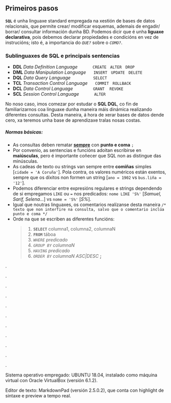 ## Primeiros pasos

**```SQL```** é unha linguaxe standard empregada na xestión de bases de datos relacionais, que permite crear/ modificar esquemas, ademais de engadir/ borrar/ consultar información dunha BD. Podemos dicir que é unha **liguaxe declarativa**, pois debemos declarar propiedades e condicións en vez de instrucións; isto é, a importancia do *```QUE?```* sobre o *```COMO?```*.

### Sublinguaxes de SQL e principais sentencias

- **DDL** *Data Definition Language* &nbsp;&nbsp;&nbsp;&nbsp;&nbsp;&nbsp;&nbsp;&nbsp;&nbsp;&nbsp; ```CREATE``` &nbsp; ```ALTER``` &nbsp; ```DROP```
- **DML** *Data Manipulation Language* &nbsp;&nbsp;&nbsp;&nbsp; ```INSERT``` &nbsp; ```UPDATE``` &nbsp; ```DELETE```
- **DQL** *Data Query Language* &nbsp;&nbsp;&nbsp;&nbsp;&nbsp;&nbsp;&nbsp;&nbsp;&nbsp;&nbsp;&nbsp;&nbsp;&nbsp;&nbsp;&nbsp;&nbsp; ```SELECT```
- **TCL** *Transaction Control Language* &nbsp;&nbsp;&nbsp;&nbsp; ```COMMIT``` &nbsp; ```ROLLBACK```
- **DCL** *Data Control Language* &nbsp;&nbsp;&nbsp;&nbsp;&nbsp;&nbsp;&nbsp;&nbsp;&nbsp;&nbsp;&nbsp;&nbsp;&nbsp;&nbsp; ```GRANT``` &nbsp;&nbsp; ```REVOKE```
- **SCL** *Session Control Language* &nbsp;&nbsp;&nbsp;&nbsp;&nbsp;&nbsp;&nbsp;&nbsp;&nbsp;&nbsp; ```ALTER```

No noso caso, imos comezar por estudar o **SQL DQL**, co fin de familiarizarnos coa linguaxe dunha maneira máis dinámica realizando diferentes consultas. Desta maneira, á hora de xerar bases de datos dende cero, xa teremos unha base de aprendizaxe tralas nosas costas.

##### Normas básicas: 

- As consultas deben rematar <u>**sempre**</u> con **punto e coma** ```;```
- Por convenio, as sentencias e funcións adoitan escribirse en **maiúsculas**, pero é importante coñecer que SQL non as distingue das minúsculas. 
- As cadeas de texto ou strings van sempre entre **comiñas** simples [```cidade = 'A Coruña'```]. Pola contra, os valores numéricos están exentos, sempre que os díxitos non formen un string [```ano = 1902``` vs ```bus.liña = '12'```].
- Podemos diferenciar entre expresións regulares e strings dependendo de si empregamos ```LIKE``` ou ```=``` nos predicados: ```nome LIKE 'S%'``` [*Samuel, Sarif, Selena...*] vs ```nome = 'S%'``` [*S%*].
- Igual que noutras linguaxes, os comentarios realízanse desta maneira ```/* texto que non interfire na consulta, salvo que o comentario inclúa punto e coma */```
- Orde na que se escriben as diferentes funcións:
	>1. **```SELECT```** columna1, columna2, columnaN
	>2. **```FROM```** táboa
	>3. *```WHERE```  predicado*
	>4. *```GROUP BY``` columnaN*
	>5. *```HAVING```  predicado*
	>6. *```ORDER BY``` columnaN ASC|DESC* **;**


.

.

.

.

.

.

.

.

.

.

.


Sistema operativo empregado: UBUNTU 18.04, instalado como máquina virtual con Oracle VirtualBox (versión 6.1.2).

Editor de texto: MarkdownPad (versión 2.5.0.2), que conta con highlight de sintaxe e preview a tempo real.
